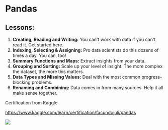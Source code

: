 # Pandas

## Lessons:

1. **Creating, Reading and Writing:** You can't work with data if you can't read it. Get started here.
2. **Indexing, Selecting & Assigning:** Pro data scientists do this dozens of times a day. You can, too!
3. **Summary Functions and Maps:** Extract insights from your data.
4. **Grouping and Sorting:** Scale up your level of insight. The more complex the dataset, the more this matters.
5. **Data Types and Missing Values:** Deal with the most common progress-blocking problems.
6. **Renaming and Combining:** Data comes in from many sources. Help it all make sense together.

Certification from Kaggle

https://www.kaggle.com/learn/certification/facundojuli/pandas

![](https://github.com/FacuJulia/Kaggle-competitions/blob/main/Learn/image/Facundo%20Juli%C3%A1%20-%20Pandas.png)
